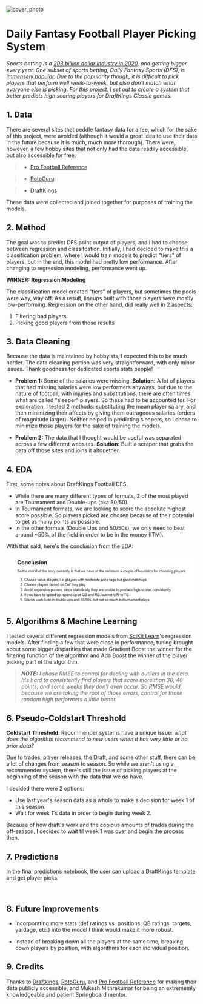 ![cover_photo]()
# Daily Fantasy Football Player Picking System

*Sports betting is a [203 billion dollar industry in 2020](https://www.statista.com/statistics/1154681/key-data-global-sports-betting-industry/), and getting bigger every year. One subset of sports betting, Daily Fantasy Sports (DFS), is [immensely popular](https://www.businesswire.com/news/home/20210111005708/en/2020-Fantasy-Sports-Industry-Report---ResearchAndMarkets.com#:~:text=According%20to%20the%20Fantasy%20Sports,reach%20150%20million%20by%202022.). Due to the popularity though, it is difficult to pick players that perform well week-to-week, but also don't match what everyone else is picking. For this project, I set out to create a system that better predicts high scoring players for DraftKings Classic games.*

## 1. Data

There are several sites that peddle fantasy data for a fee, which for the sake of this project, were avoided (although it would a great idea to use their data in the future because it is much, much more thorough). There were, however, a few hobby sites that not only had the data readily accessible, but also accessible for free:

> * [Pro Football Reference](https://www.pro-football-reference.com)

> * [RotoGuru](http://rotoguru.net/)

> * [DraftKings](https://www.draftkings.com)

These data were collected and joined together for purposes of training the models.

## 2. Method

The goal was to predict DFS point output of players, and I had to choose between regression and classifcation. Initially, I had decided to make this a classification problem, where I would train models to predict "tiers" of players, but in the end, this model had pretty low performance. After changing to regression modeling, performance went up.

**WINNER: Regression Modeling** 

The classification model created "tiers" of players, but sometimes the pools were way, way off. As a result, lineups built with those players were mostly low-performing. Regression on the other hand, did really well in 2 aspects: 

1. Filtering bad players
2. Picking good players from those results

## 3. Data Cleaning 

Because the data is maintained by hobbyists, I expected this to be much harder. The data cleaning portion was very straightforward, with only minor issues. Thank goodness for dedicated sports stats people!

* **Problem 1:** Some of the salaries were missing. **Solution:** A lot of players that had missing salaries were low performers anyways, but due to the nature of football, with injuries and substitutions, there are often times what are called "sleeper" players. So these had to be accounted for. For exploration, I tested 2 methods: substituting the mean player salary, and then minimizing their affects by giving them outrageous salaries (orders of magnitude larger). Neither helped in predicting sleepers, so I chose to minimize those players for the sake of training the models. 

* **Problem 2:** The data that I thought would be useful was separated across a few different websites.  **Solution:** Built a scraper that grabs the data off those sites and joins it altogether. 

## 4. EDA

First, some notes about DraftKings Football DFS.

* While there are many different types of formats, 2 of the most played are Tournament and Double-ups (aka 50/50).
* In Tournament formats, we are looking to score the absolute highest score possible. So players picked are chosen because of their potential to get as many points as possible.
* In the other formats (Double Ups and 50/50s), we only need to beat around \~50\% of the field in order to be in the money (ITM).

With that said, here's the conclusion from the EDA:

![eda_conclusion](./readme_files/eda_conclusion.jpg)

## 5. Algorithms & Machine Learning

I tested several different regression models from [SciKit Learn](https://scikit-learn.org/stable/)'s regression models. After finding a few that were close in performance, tuning brought about some bigger disparities that made Gradient Boost the winner for the filtering function of the algorithm and Ada Boost the winner of the player picking part of the algorithm.

>***NOTE:** I chose RMSE to control for dealing with outliers in the data. It's hard to consistently find players that score more than 30, 40 points, and some weeks they don't even occur. So RMSE would, because we are taking the root of those errors, control for those random high performers a little better.*

## 6. Pseudo-Coldstart Threshold
**Coldstart Threshold**: Recommender systems have a unique issue: *what does the algorithm recommend to new users when it has very little or no prior data?* 

Due to trades, player releases, the Draft, and some other stuff, there can be a lot of changes from season to season. So while we aren't using a recommender system, there's still the issue of picking players at the beginning of the season with the data that we *do* have.

I decided there were 2 options:

- Use last year's season data as a whole to make a decision for week 1 of this season.
- Wait for week 1's data in order to begin during week 2.

Because of how draft's work and the copious amounts of trades during the off-season, I decided to wait til week 1 was over and begin the process then.

## 7. Predictions

In the final predictions notebook, the user can upload a DraftKings template and get player picks.

![]()

## 8. Future Improvements

* Incorporating more stats (def ratings vs. positions, QB ratings, targets, yardage, etc.) into the model I think would make it more robust.

* Instead of breaking down all the players at the same time, breaking down players by position, with algorithms for each individual position.

## 9. Credits

Thanks to [Draftkings](https://www.draftkings.com), [RotoGuru](http://rotoguru.net/), and [Pro Football Reference](https://www.pro-football-reference.com) for making their data publicly accessible, and Mukesh Mithrakumar for being an extrememly knowledgeable and patient Springboard mentor.